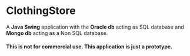 # ClothingStore

A **Java Swing** application with the **Oracle db** acting as SQL database and **Mongo db** acting as a Non SQL database.

#### This is not for commercial use. This application is just a prototype.
